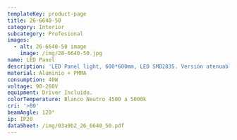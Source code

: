 ```yaml
---
templateKey: product-page
title: 26-6640-50
category: Interior
subcategory: Profesional
images:
  - alt: 26-6640-50 image
    image: /img/28-6640-50.jpg
name: LED Panel
description: 'LED Panel light, 600*600mm, LED SMD2835. Versión atenuable para empotrar.'
material: Aluminio + PMMA
consumption: 40W
voltage: 90-260V
equipment: Driver Incluido.
colorTemperature: Blanco Neutro 4500 a 5000k
cri: '>80'
beamAngle: 120°
ip: IP20
dataSheet: /img/03a9b2_26_6640_50.pdf
---
```


